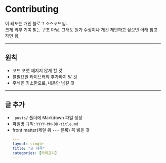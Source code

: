 # Contributing

이 레포는 개인 블로그 소스코드임.  
크게 외부 기여 받는 구조 아님. 그래도 뭔가 수정이나 개선 제안하고 싶으면 아래 참고하면 됨.  

---

## 원칙
- 코드 포맷 깨지지 않게 할 것  
- 불필요한 라이브러리 추가하지 말 것  
- 주석은 최소한으로, 내용만 남길 것  

---

## 글 추가
- `_posts/` 폴더에 Markdown 파일 생성  
- 파일명 규칙: `YYYY-MM-DD-title.md`  
- front matter(제일 위 `---` 블록) 꼭 넣을 것  
  ```yaml
  ---
  layout: single
  title: "글 제목"
  categories: [카테고리]
  ---
